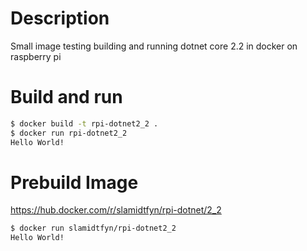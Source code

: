 # Description

Small image testing building and running dotnet core 2.2 in docker on raspberry pi

# Build and run

```sh
$ docker build -t rpi-dotnet2_2 .
$ docker run rpi-dotnet2_2
Hello World!
```

# Prebuild Image
https://hub.docker.com/r/slamidtfyn/rpi-dotnet/2_2

```sh
$ docker run slamidtfyn/rpi-dotnet2_2
Hello World!
```

